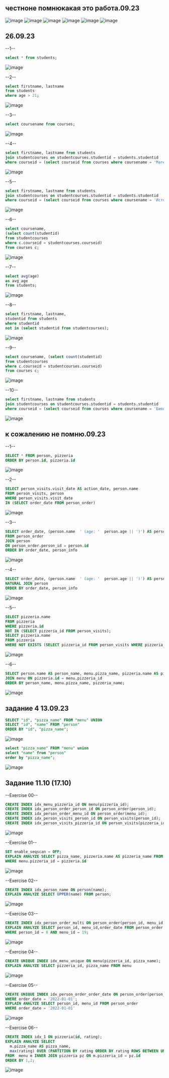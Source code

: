 ## честноне помнюкакая это работа.09.23
![image](https://github.com/mor1n1488/MORIN/assets/144114975/1a32149e-6f7e-4e41-828e-12a11e045b37)
![image](https://github.com/mor1n1488/MORIN/assets/144114975/fe1418f4-96c5-4847-8655-63a803e40c38)
![image](https://github.com/mor1n1488/MORIN/assets/144114975/0d57fd42-bf14-499f-a838-5836004178e9)
![image](https://github.com/mor1n1488/MORIN/assets/144114975/83c42d07-f9d4-4f8e-97cf-66da778bc5cf)
![image](https://github.com/mor1n1488/MORIN/assets/144114975/4035844e-6971-4100-867e-fab3608c3966)
![image](https://github.com/mor1n1488/MORIN/assets/144114975/36d3c60b-0df6-414f-ac98-74904f1221d0)






## 26.09.23
--1--
```sql
select * from students;
```
![image](https://github.com/mor1n1488/MORIN/assets/144114975/ce38711c-e4d6-41ec-b022-56abe51bc4d5)

--2--
```sql
select firstname, lastname
from students
where age > 21;
```
![image](https://github.com/mor1n1488/MORIN/assets/144114975/83f68ef0-30e8-4689-95a2-cbec7e028df7)

--3--
```sql
select coursename from courses;
```
![image](https://github.com/mor1n1488/MORIN/assets/144114975/1f272ef9-a40f-4f71-9d94-3bc6c26288b5)

--4--
```sql
select firstname, lastname from students
join studentcourses on studentcourses.studentid = students.studentid
where courseid = (select courseid from courses where coursename = 'Математика');
```
![image](https://github.com/mor1n1488/MORIN/assets/144114975/84f97b8a-5c6f-4649-8f34-48543efee0de)

--5--
```sql
select firstname, lastname from students
join studentcourses on studentcourses.studentid = students.studentid
where courseid = (select courseid from courses where coursename = 'История') and age = 20;
```
![image](https://github.com/mor1n1488/MORIN/assets/144114975/e9b0091b-f2d6-4359-ad38-e420f0309037)

--6--
```sql
select coursename, 
(select count(studentid) 
from studentcourses 
where c.courseid = studentcourses.courseid) 
from courses c;
```
![image](https://github.com/mor1n1488/MORIN/assets/144114975/d0eedd30-b64b-4c9f-9f15-bd37430b66df)

--7--
```sql
select avg(age) 
as avg_age 
from students;
```
![image](https://github.com/mor1n1488/MORIN/assets/144114975/aca7b15f-d034-43bb-95cc-9f226618377b)

--8--
```sql
select firstname, lastname,
studentid from students
where studentid 
not in (select studentid from studentcourses);
```
![image](https://github.com/mor1n1488/MORIN/assets/144114975/2c8e0c4a-e132-4c38-8712-fbe8e7625380)

--9--
```sql
select coursename, (select count(studentid) 
from studentcourses 
where c.courseid = studentcourses.courseid) 
from courses c;
```
![image](https://github.com/mor1n1488/MORIN/assets/144114975/41e01334-40d5-40e0-996c-1f99cde1936d)

--10--
```sql
select firstname, lastname from students
join studentcourses on studentcourses.studentid = students.studentid
where courseid = (select courseid from courses where coursename = 'Биология') and age >= 22;
```
![image](https://github.com/mor1n1488/MORIN/assets/144114975/329a318b-de02-46be-8e0e-95a0c9c45e9c)


## к сожалению не помню.09.23

--1--
```sql
SELECT * FROM person, pizzeria
ORDER BY person.id, pizzeria.id
```
![image](https://github.com/mor1n1488/MORIN/assets/144114975/852f6dcd-ded5-4d15-916f-f598dd70adfb)

--2--
```sql
SELECT person_visits.visit_date AS action_date, person.name
FROM person_visits, person
WHERE person_visits.visit_date
IN (SELECT order_date FROM person_order)
```
![image](https://github.com/mor1n1488/MORIN/assets/144114975/75123a0c-bdfc-4969-b574-05ba7caeb7d8)

--3--
```sql
SELECT order_date, (person.name  ' (age: '  person.age || ')') AS person_info
FROM person_order
JOIN person
ON person_order.person_id = person.id
ORDER BY order_date, person_info
```
![image](https://github.com/mor1n1488/MORIN/assets/144114975/5bdecffe-798f-4985-b36d-4984dc783188)

--4--
```sql
SELECT order_date, (person.name  ' (age: '  person.age || ')') AS person_info FROM person_order
NATURAL JOIN person
ORDER BY order_date, person_info
```
![image](https://github.com/mor1n1488/MORIN/assets/144114975/850e51d8-2633-4b22-9b12-814db5cc630c)

--5--
```sql
SELECT pizzeria.name
FROM pizzeria
WHERE pizzeria.id
NOT IN (SELECT pizzeria_id FROM person_visits);
SELECT pizzeria.name
FROM pizzeria
WHERE NOT EXISTS (SELECT pizzeria_id FROM person_visits WHERE pizzeria_id = pizzeria.id);
```
![image](https://github.com/mor1n1488/MORIN/assets/144114975/701b6c09-2fcf-4ad4-8c10-0dc2f79e6c8b)

--6--
```sql
SELECT person.name AS person_name, menu.pizza_name, pizzeria.name AS pizzeria_name FROM person, pizzeria
JOIN menu ON pizzeria.id = menu.pizzeria_id
ORDER BY person_name, menu.pizza_name, pizzeria_name;
```
![image](https://github.com/mor1n1488/MORIN/assets/144114975/c5efde12-5df2-4fb7-b999-64fc3c7878cc)


## задание 4 13.09.23
```sql
SELECT "id", "pizza_name" FROM "menu" UNION
SELECT "id", "name" FROM "person"
ORDER BY "id", "pizza_name";
```
![image](https://github.com/mor1n1488/MORIN/assets/144114975/aba4751f-f470-4e43-8ba3-bb56c35c0bd6)

```sql
select "pizza_name" FROM "menu" union 
select "name" from "person"
order by "pizza_name";
```
![image](https://github.com/mor1n1488/MORIN/assets/144114975/2665c5a3-5203-4fe7-bc66-4c39ab6078f9)





## Задание 11.10 (17.10)

--Exercise 00--
```sql
CREATE INDEX idx_menu_pizzeria_id ON menu(pizzeria_id);
CREATE INDEX idx_person_order_person_id ON person_order(person_id);
CREATE INDEX idx_person_order_menu_id ON person_order(menu_id);
CREATE INDEX idx_person_visits_person_id ON person_visits(person_id);
CREATE INDEX idx_person_visits_pizzeria_id ON person_visits(pizzeria_id);
```
![image](https://github.com/mor1n1488/MORIN/assets/144114975/ea87f821-ea14-467b-b68b-a512d87f622a)


--Exercise 01--
```sql
SET enable_seqscan = OFF;
EXPLAIN ANALYZE SELECT pizza_name, pizzeria.name AS pizzeria_name FROM menu, pizzeria
WHERE menu.pizzeria_id = pizzeria.id
```
![image](https://github.com/mor1n1488/MORIN/assets/144114975/3a1dd5db-d9ae-4e90-93ae-010ad87f4cb4)


--Exercise 02--
```sql
CREATE INDEX idx_person_name ON person(name);
EXPLAIN ANALYZE SELECT UPPER(name) FROM person;
```
![image](https://github.com/mor1n1488/MORIN/assets/144114975/3bafa71a-fa86-4307-a44c-2b72ab03d068)


--Exercise 03--
```sql
CREATE INDEX idx_person_order_multi ON person_order(person_id, menu_id);
EXPLAIN ANALYZE SELECT person_id, menu_id,order_date FROM person_order
WHERE person_id = 8 AND menu_id = 19;
```
![image](https://github.com/mor1n1488/MORIN/assets/144114975/7873d0d9-6f64-45a0-8265-69238709fc35)


--Exercise 04--
```sql
CREATE UNIQUE INDEX idx_menu_unique ON menu(pizzeria_id, pizza_name);
EXPLAIN ANALYZE SELECT pizzeria_id, pizza_name FROM menu
```
![image](https://github.com/mor1n1488/MORIN/assets/144114975/5a377103-4834-4603-97e9-a04ce948135b)


--Exercise 05--
```sql
CREATE UNIQUE INDEX idx_person_order_order_date ON person_order(person_id, menu_id)
WHERE order_date = '2022-01-01';
EXPLAIN ANALYZE SELECT person_id, menu_id FROM person_order
WHERE order_date = '2022-01-01'
```
![image](https://github.com/mor1n1488/MORIN/assets/144114975/64ed5e25-0652-4e98-8d38-3c10b0c269b9)


--Exercise 06--
```sql
CREATE INDEX idx_1 ON pizzeria(id, rating);
EXPLAIN ANALYZE SELECT
  m.pizza_name AS pizza_name,
  max(rating) OVER (PARTITION BY rating ORDER BY rating ROWS BETWEEN UNBOUNDED PRECEDING AND UNBOUNDED FOLLOWING) AS k
FROM  menu m INNER JOIN pizzeria pz ON m.pizzeria_id = pz.id
ORDER BY 1,2;
```
![image](https://github.com/mor1n1488/MORIN/assets/144114975/b03d8a7e-ac1b-449b-bf6a-50a288768e5c)

